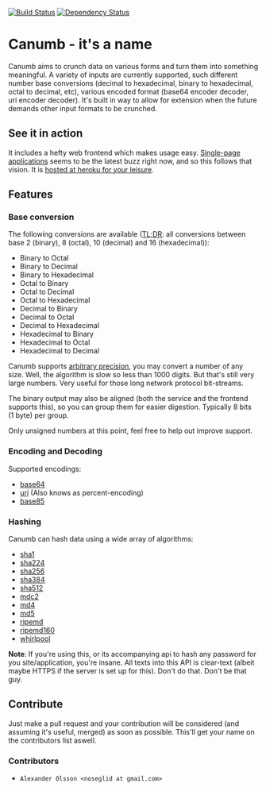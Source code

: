 [![Build Status](https://travis-ci.org/noseglid/canumb.png?branch=master)](https://travis-ci.org/noseglid/canumb)
[![Dependency Status](https://gemnasium.com/noseglid/canumb.png)](https://gemnasium.com/noseglid/canumb)

# Canumb - it's a name

Canumb aims to crunch data on various forms and turn them into something meaningful.
A variety of inputs are currently supported, such different number base conversions
(decimal to hexadecimal, binary to hexadecimal, octal to decimal, etc),
various encoded format (base64 encoder decoder, uri encoder decoder).
It's built in way to allow for extension when the future demands other input formats
to be crunched.

## See it in action
It includes a hefty web frontend which makes usage easy. [Single-page
applications][SinglePageApp] seems to be the latest buzz right now, and so this follows
that vision. It is [hosted at heroku for your leisure][CanumbAtHeroku].

## Features

### Base conversion

The following conversions are available ([TL;DR][TLDR]: all conversions between base 2 (binary), 8 (octal), 10 (decimal) and 16 (hexadecimal)):

  * Binary to Octal
  * Binary to Decimal
  * Binary to Hexadecimal
  * Octal to Binary
  * Octal to Decimal
  * Octal to Hexadecimal
  * Decimal to Binary
  * Decimal to Octal
  * Decimal to Hexadecimal
  * Hexadecimal to Binary
  * Hexadecimal to Octal
  * Hexadecimal to Decimal

Canumb supports [arbitrary precision][ArbitraryPrecision],
you may convert a number of any size. Well, the algorithm is slow so
less than 1000 digits. But that's still very large numbers.
Very useful for those long network protocol bit-streams.

The binary output may also be aligned (both the service and the frontend supports this),
so you can group them for easier digestion. Typically 8 bits (1 byte) per group.

Only unsigned numbers at this point, feel free to help out improve support.

### Encoding and Decoding

Supported encodings:

 * [base64][EncodingBase64]
 * [uri][EncodingUri] (Also knows as percent-encoding)
 * [base85][EncodingBase85]


### Hashing

Canumb can hash data using a wide array of algorithms:

  * [sha1][SHA1]
  * [sha224][SHA2]
  * [sha256][SHA2]
  * [sha384][SHA2]
  * [sha512][SHA2]
  * [mdc2][MDC2]
  * [md4][MD4]
  * [md5][MD5]
  * [ripemd][RIPEMD]
  * [ripemd160][RIPEMD]
  * [whirlpool][Whirlpool]

**Note**: If you're using this, or its accompanying api to hash any password for you site/application, you're insane. All texts into this API is clear-text (albeit maybe HTTPS if the server is set up for this). Don't do that. Don't be that guy.

## Contribute
Just make a pull request and your contribution will be considered (and assuming it's useful, merged) as soon as possible. This'll get your name on the contributors list aswell.

### Contributors
* `Alexander Olsson <noseglid at gmail.com>`

[CanumbAtHeroku]: https://canumb.herokuapp.com
[ArbitraryPrecision]: http://en.wikipedia.org/wiki/Arbitrary-precision_arithmetic
[EncodingBase64]: http://en.wikipedia.org/wiki/Base64
[EncodingUri]: http://en.wikipedia.org/wiki/Percent-encoding
[TLDR]: http://en.wikipedia.org/wiki/Wikipedia:Too_long;_didn't_read
[SinglePageApp]: http://singlepageappbook.com/
[EncodingBase85]: http://en.wikipedia.org/wiki/Ascii85
[SHA1]: http://en.wikipedia.org/wiki/Sha1
[SHA2]: http://en.wikipedia.org/wiki/SHA-2
[MDC2]: http://en.wikipedia.org/wiki/MDC2
[MD4]: http://en.wikipedia.org/wiki/Md4
[MD5]: http://en.wikipedia.org/wiki/Md5
[RIPEMD]: http://en.wikipedia.org/wiki/RIPEMD
[Whirlpool]: http://en.wikipedia.org/wiki/Whirlpool_(cryptography)
